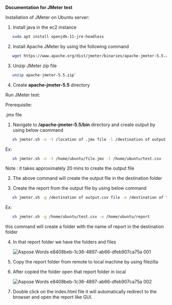 ﻿**Documentation for JMeter test**

Installation of JMeter on Ubuntu server:


1. Install java in the ec2 instance
```bash
   sudo apt install openjdk-11-jre-headless
```

2. Install Apache JMeter by using the following command
```bash
   wget https://www.apache.org/dist/jmeter/binaries/apache-jmeter-5.5.zip.sha512
``` 

3. Unzip JMeter zip file
```bash
   unzip apache-jmeter-5.5.zip`
```

4. Create  **apache-jmeter-5.5** directory

Run JMeter test:

Prerequisite:

.jmx file

1. Navigate to **/apache-jmeter-5.5/bin** directory and create output by using below caommand
```bash
   sh jmeter.sh -n -t /location of .jmx file -l /destination of output file
```
Ex:
```bash
   sh jmeter.sh -n -t /home/ubuntu/file.jmx -l /home/ubuntu/test.csv
```
   Note : it takes approximately 20 mins to create the output file

2. The above command will create the output file in the destination folder

3. Create the report from the output file by using below command
```bash
   sh jmeter.sh -g /destination of output.csv file -o /destination of the report`
```
Ex:
```bash
   sh jmeter.sh -g /home/ubuntu/test.csv -o /home/ubuntu/report
```
this command will create a folder with the name of report in the destination folder

4. In that report folder we have the folders and files

    ![Aspose Words e8408beb-1c36-4897-ab66-dfeb907ca75a 001](https://user-images.githubusercontent.com/95607370/181221600-dfe6baa4-c7a5-455a-9615-f3ade073e542.png)


5. Copy the report folder from remote to local machine by using filezilla

6. After copied the folder open that report folder in local

    ![Aspose Words e8408beb-1c36-4897-ab66-dfeb907ca75a 002](https://user-images.githubusercontent.com/95607370/181221672-74ac5e7f-bd6f-4672-b035-2cfde61d6e44.png)


7. Double click on the index.html file it will automatically redirect to the browser and open the report like GUI.

